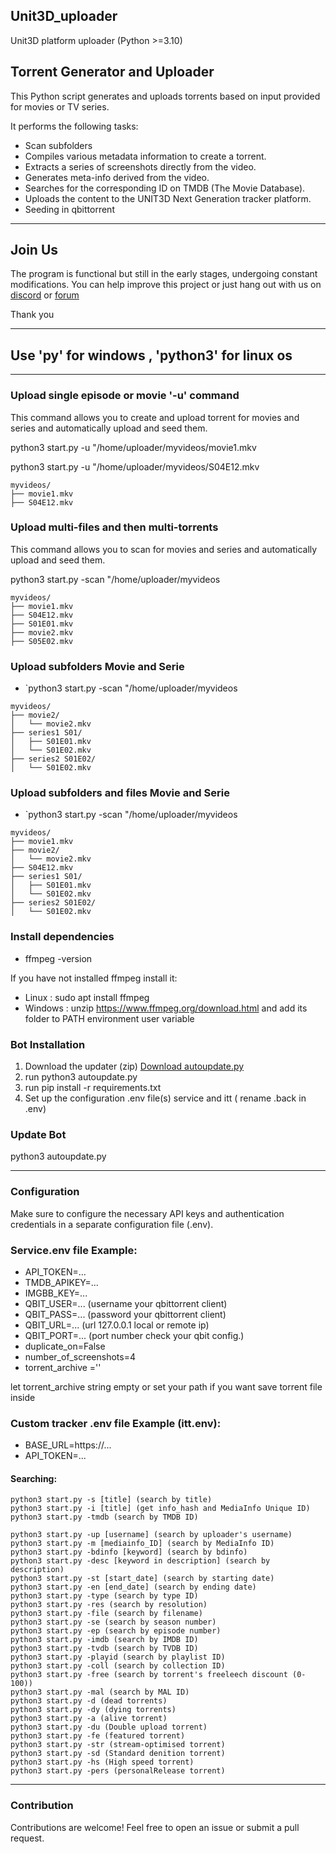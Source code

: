 ## Unit3D_uploader
Unit3D platform uploader (Python >=3.10)

## Torrent Generator and Uploader

This Python script generates and uploads torrents based on input provided for movies or TV series.

It performs the following tasks:

- Scan subfolders
- Compiles various metadata information to create a torrent.
- Extracts a series of screenshots directly from the video.
- Generates meta-info derived from the video.
- Searches for the corresponding ID on TMDB (The Movie Database).
- Uploads the content to the UNIT3D Next Generation tracker platform.
- Seeding in qbittorrent

___
## Join Us

The program is functional but still in the early stages, undergoing constant modifications.
You can help improve this project or just hang out with us on
[discord](https://discord.gg/Pz3w5NNc) or [forum](https://itatorrents.xyz/forums/topics/414?page=1#post-1497) 

Thank you

___
## Use 'py' for windows , 'python3' for linux os
___

### Upload single episode or movie '-u' command
This command allows you to create and upload torrent for movies and series
and automatically upload and seed them.

python3 start.py -u "/home/uploader/myvideos/movie1.mkv

python3 start.py -u "/home/uploader/myvideos/S04E12.mkv

```
myvideos/
├── movie1.mkv
├── S04E12.mkv
```
### Upload multi-files and then multi-torrents
This command allows you to scan for movies and series and automatically upload and seed them.

python3 start.py -scan "/home/uploader/myvideos
```
myvideos/
├── movie1.mkv     
├── S04E12.mkv     
├── S01E01.mkv
├── movie2.mkv
├── S05E02.mkv
```
### Upload subfolders Movie and Serie
- `python3 start.py -scan "/home/uploader/myvideos
```
myvideos/
├── movie2/          
│   └── movie2.mkv
├── series1 S01/     
│   ├── S01E01.mkv
│   └── S01E02.mkv
├── series2 S01E02/  
│   └── S01E02.mkv 
```

### Upload subfolders and files Movie and Serie
- `python3 start.py -scan "/home/uploader/myvideos

```
myvideos/
├── movie1.mkv          
├── movie2/             
│   └── movie2.mkv
├── S04E12.mkv          
├── series1 S01/        
│   ├── S01E01.mkv
│   └── S01E02.mkv
├── series2 S01E02/     
│   └── S01E02.mkv 
```

### Install dependencies
 
- ffmpeg -version

If you have not installed ffmpeg install it:
- Linux : sudo apt install ffmpeg
- Windows : unzip https://www.ffmpeg.org/download.html and add its folder to
PATH environment user variable

### Bot Installation

1. Download the updater (zip) [Download autoupdate.py](https://gist.github.com/31December99/8e51466feb9df1606fd4199141ac54bb)
2. run python3 autoupdate.py
3. run pip install -r requirements.txt
3. Set up the configuration .env file(s) service and itt ( rename .back in .env)

### Update Bot 
python3 autoupdate.py

___
### Configuration

Make sure to configure the necessary API keys and authentication credentials in a separate configuration file (.env).

### Service.env file Example:

- API_TOKEN=...
- TMDB_APIKEY=...
- IMGBB_KEY=...
- QBIT_USER=... (username your qbittorrent client)
- QBIT_PASS=... (password your qbittorrent client)
- QBIT_URL=...  (url 127.0.0.1 local or remote ip)
- QBIT_PORT=... (port number check your qbit config.)
- duplicate_on=False
- number_of_screenshots=4
- torrent_archive =''

let torrent_archive string empty or set your path if you want save torrent file inside

### Custom tracker .env file Example (itt.env):
- BASE_URL=https://...
- API_TOKEN=...


#### Searching:

    python3 start.py -s [title] (search by title)
    python3 start.py -i [title] (get info_hash and MediaInfo Unique ID)    
    python3 start.py -tmdb (search by TMDB ID)

    python3 start.py -up [username] (search by uploader's username)
    python3 start.py -m [mediainfo_ID] (search by MediaInfo ID)
    python3 start.py -bdinfo [keyword] (search by bdinfo)
    python3 start.py -desc [keyword in description] (search by description)    
    python3 start.py -st [start_date] (search by starting date)
    python3 start.py -en [end_date] (search by ending date)
    python3 start.py -type (search by type ID)
    python3 start.py -res (search by resolution)
    python3 start.py -file (search by filename)
    python3 start.py -se (search by season number)
    python3 start.py -ep (search by episode number)
    python3 start.py -imdb (search by IMDB ID)
    python3 start.py -tvdb (search by TVDB ID)
    python3 start.py -playid (search by playlist ID)    
    python3 start.py -coll (search by collection ID)
    python3 start.py -free (search by torrent's freeleech discount (0-100))
    python3 start.py -mal (search by MAL ID)
    python3 start.py -d (dead torrents)
    python3 start.py -dy (dying torrents)
    python3 start.py -a (alive torrent)
    python3 start.py -du (Double upload torrent)
    python3 start.py -fe (featured torrent)
    python3 start.py -str (stream-optimised torrent)
    python3 start.py -sd (Standard denition torrent)
    python3 start.py -hs (High speed torrent)
    python3 start.py -pers (personalRelease torrent)

___


### Contribution

Contributions are welcome! Feel free to open an issue or submit a pull request.
